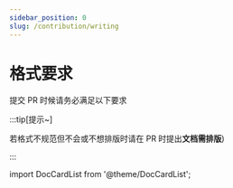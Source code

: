 ```yaml
---
sidebar_position: 0
slug: /contribution/writing
---
```


# 格式要求

提交 PR 时候请务必满足以下要求

:::tip[提示~]

若格式不规范但不会或不想排版时请在 PR 时提出**文档需排版**)

:::

import DocCardList from '@theme/DocCardList';

<DocCardList />
